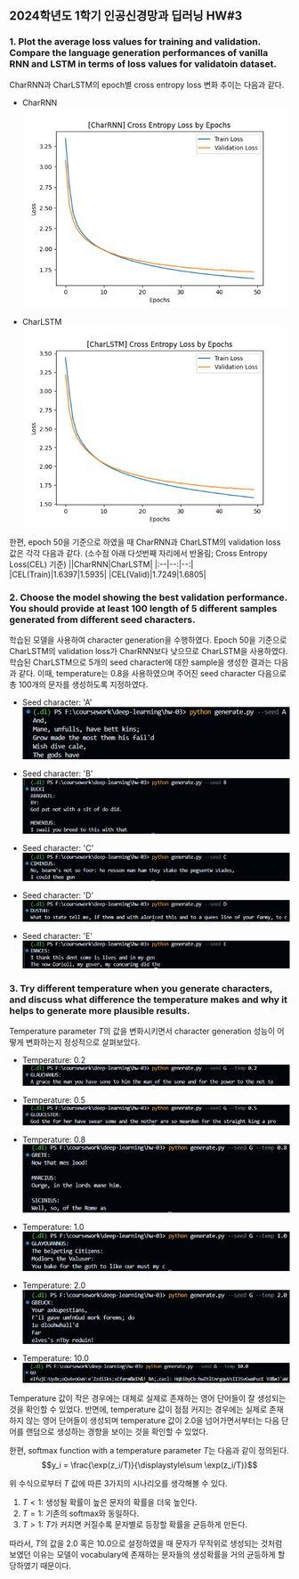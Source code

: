 ## 2024학년도 1학기 인공신경망과 딥러닝 HW#3


### 1. Plot the average loss values for training and validation. Compare the language generation performances of vanilla RNN and LSTM in terms of loss values for validatoin dataset.
CharRNN과 CharLSTM의 epoch별 cross entropy loss 변화 추이는 다음과 같다.

- CharRNN  
![CharRNN Loss](./img/rnn.png)

- CharLSTM  
![CharLSTM Loss](./img/lstm.png)

한편, epoch 50을 기준으로 하였을 때 CharRNN과 CharLSTM의 validation loss 값은 각각 다음과 같다. (소수점 아래 다섯번째 자리에서 반올림; Cross Entropy Loss(CEL) 기준)
||CharRNN|CharLSTM|
|:--|--:|--:|
|CEL(Train)|1.6397|1.5935|
|CEL(Valid)|1.7249|1.6805|


### 2. Choose the model showing the best validation performance. You should provide at least 100 length of 5 different samples generated from different seed characters.
학습된 모델을 사용하여 character generation을 수행하였다. Epoch 50을 기준으로 CharLSTM의 validation loss가 CharRNN보다 낮으므로 CharLSTM을 사용하였다. 학습된 CharLSTM으로 5개의 seed character에 대한 sample을 생성한 결과는 다음과 같다. 이때, temperature는 0.8을 사용하였으며 주어진 seed character 다음으로 총 100개의 문자를 생성하도록 지정하였다.  

- Seed character: 'A'  
![seed_A](./img/seed_A.png)

- Seed character: 'B'  
![seed_B](./img/seed_B.png)

- Seed character: 'C'  
![seed_C](./img/seed_C.png)

- Seed character: 'D'  
![seed_D](./img/seed_D.png)

- Seed character: 'E'  
![seed_E](./img/seed_E.png)




### 3. Try different temperature when you generate characters, and discuss what difference the temperature makes and why it helps to generate more plausible results.
Temperature parameter $T$의 값을 변화시키면서 character generation 성능이 어떻게 변화하는지 정성적으로 살펴보았다.

- Temperature: 0.2  
![temp_0.2](./img/temp_0.2.png)

- Temperature: 0.5  
![temp_0.5](./img/temp_0.5.png)

- Temperature: 0.8  
![temp_0.8](./img/temp_0.8.png)

- Temperature: 1.0  
![temp_1.0](./img/temp_1.0.png)

- Temperature: 2.0  
![temp_2.0](./img/temp_2.0.png)

- Temperature: 10.0  
![temp_10.0](./img/temp_10.0.png)

Temperature 값이 작은 경우에는 대체로 실제로 존재하는 영어 단어들이 잘 생성되는 것을 확인할 수 있었다. 반면에, temperature 값이 점점 커지는 경우에는 실제로 존재하지 않는 영어 단어들이 생성되며 temperature 값이 2.0을 넘어가면서부터는 다음 단어를 랜덤으로 생성하는 경향을 보이는 것을 확인할 수 있었다.

한편, softmax function with a temperature parameter $T$는 다음과 같이 정의된다.
$$y_i = \frac{\exp(z_i/T)}{\displaystyle\sum \exp(z_i/T)}$$

위 수식으로부터 $T$ 값에 따른 3가지의 시나리오를 생각해볼 수 있다.  
1. $T<1$: 생성될 확률이 높은 문자의 확률을 더욱 높인다.
2. $T=1$: 기존의 softmax와 동일하다.
3. $T>1$: $T$가 커지면 커질수록 문자별로 등장할 확률을 균등하게 만든다.

따라서, $T$의 값을 2.0 혹은 10.0으로 설정하였을 때 문자가 무작위로 생성되는 것처럼 보였던 이유는 모델이 vocabulary에 존재하는 문자들의 생성확률을 거의 균등하게 할당하였기 때문이다.
